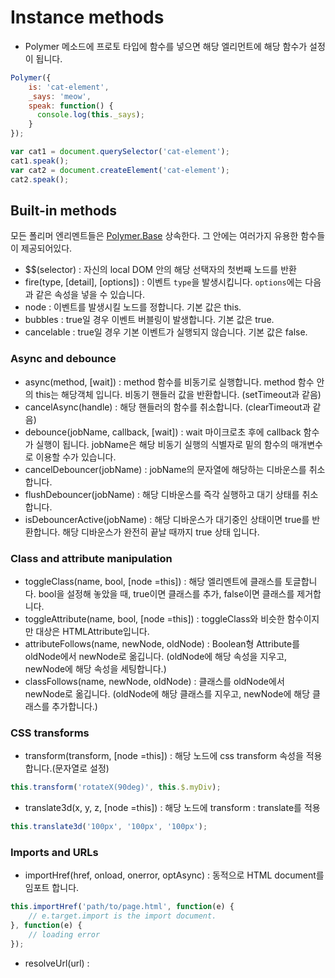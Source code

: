 # Instance methods
* Polymer 메소드에 프로토 타입에 함수를 넣으면 해당 엘리먼트에 해당 함수가 설정이 됩니다.
```javascript
Polymer({
    is: 'cat-element',
    _says: 'meow',
    speak: function() {
      console.log(this._says);
    }
});

var cat1 = document.querySelector('cat-element');
cat1.speak();
var cat2 = document.createElement('cat-element');
cat2.speak();
```

## Built-in methods

모든 폴리머 엔리멘트들은 [Polymer.Base](https://www.polymer-project.org/1.0/docs/api/Polymer.Base) 상속한다. 그 안에는 여러가지 유용한 함수들이 제공되어있다.

* $$(selector) : 자신의 local DOM 안의 해당 선택자의 첫번째 노드를 반환
* fire(type, [detail], [options]) : 이벤트 `type`을 발생시킵니다. `options`에는 다음과 같은 속성을 넣을 수 있습니다.
 * node : 이벤트를 발생시킬 노드를 정합니다. 기본 값은 this.
 * bubbles : true일 경우 이벤트 버블링이 발생합니다. 기본 값은 true.
 * cancelable : true일 경우 기본 이벤트가 실행되지 않습니다. 기본 값은 false.

### Async and debounce
 * async(method, [wait]) : method 함수를 비동기로 실행합니다. method 함수 안의 this는 해당객체 입니다. 비동기 핸들러 값을 반환합니다. (setTimeout과 같음)
 * cancelAsync(handle) : 해당 핸들러의 함수를 취소합니다. (clearTimeout과 같음)
 * debounce(jobName, callback, [wait]) : wait 마이크로초 후에 callback 함수가 실행이 됩니다. jobName은 해당 비동기 실행의 식별자로 밑의 함수의 매개변수로 이용할 수가 있습니다.
 * cancelDebouncer(jobName) : jobName의 문자열에 해당하는 디바운스를 취소합니다.
 * flushDebouncer(jobName) : 해당 디바운스를 즉각 실행하고 대기 상태를 취소합니다.
 * isDebouncerActive(jobName) : 해당 디바운스가 대기중인 상태이면 true를 반환합니다. 해당 디바운스가 완전히 끝날 때까지 true 상태 입니다.

### Class and attribute manipulation
 * toggleClass(name, bool, [node =this]) : 해당 엘리멘트에 클래스를 토글합니다. bool을 설정해 놓았을 때, true이면 클래스를 추가, false이면 클래스를 제거합니다.
 * toggleAttribute(name, bool, [node =this]) : toggleClass와 비슷한 함수이지만 대상은 HTMLAttribute입니다.
 * attributeFollows(name, newNode, oldNode) : Boolean형 Attribute를 oldNode에서 newNode로 옮깁니다. (oldNode에 해당 속성을 지우고, newNode에 해당 속성을 세팅합니다.)
 * classFollows(name, newNode, oldNode) : 클래스를 oldNode에서 newNode로 옮깁니다. (oldNode에 해당 클래스를 지우고, newNode에 해당 클래스를 추가합니다.)

### CSS transforms
* transform(transform, [node =this]) : 해당 노드에 css transform 속성을 적용합니다.(문자열로 설정)
``` javascript
this.transform('rotateX(90deg)', this.$.myDiv);
```
* translate3d(x, y, z, [node =this]) : 해당 노드에 transform : translate를 적용
``` javascript
this.translate3d('100px', '100px', '100px');
```

### Imports and URLs
* importHref(href, onload, onerror, optAsync) : 동적으로 HTML document를 임포트 합니다.
``` javascript
this.importHref('path/to/page.html', function(e) {
    // e.target.import is the import document.
}, function(e) {
    // loading error
});
```
* resolveUrl(url) : 